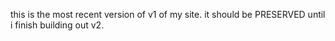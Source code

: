 this is the most recent version of v1 of my site. it should be PRESERVED until i finish building out v2.
